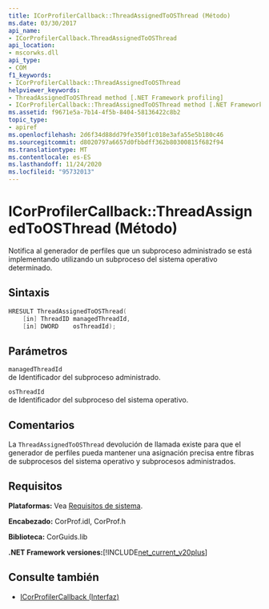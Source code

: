 ```yaml
---
title: ICorProfilerCallback::ThreadAssignedToOSThread (Método)
ms.date: 03/30/2017
api_name:
- ICorProfilerCallback.ThreadAssignedToOSThread
api_location:
- mscorwks.dll
api_type:
- COM
f1_keywords:
- ICorProfilerCallback::ThreadAssignedToOSThread
helpviewer_keywords:
- ThreadAssignedToOSThread method [.NET Framework profiling]
- ICorProfilerCallback::ThreadAssignedToOSThread method [.NET Framework profiling]
ms.assetid: f9671e5a-7b14-4f5b-8404-58136422c8b2
topic_type:
- apiref
ms.openlocfilehash: 2d6f34d88dd79fe350f1c018e3afa55e5b180c46
ms.sourcegitcommit: d8020797a6657d0fbbdff362b80300815f682f94
ms.translationtype: MT
ms.contentlocale: es-ES
ms.lasthandoff: 11/24/2020
ms.locfileid: "95732013"
---
```

# <a name="icorprofilercallbackthreadassignedtoosthread-method"></a>ICorProfilerCallback::ThreadAssignedToOSThread (Método)

Notifica al generador de perfiles que un subproceso administrado se está implementando utilizando un subproceso del sistema operativo determinado.  
  
## <a name="syntax"></a>Sintaxis  
  
```cpp  
HRESULT ThreadAssignedToOSThread(  
    [in] ThreadID managedThreadId,  
    [in] DWORD    osThreadId);  
```  
  
## <a name="parameters"></a>Parámetros  

 `managedThreadId`  
 de Identificador del subproceso administrado.  
  
 `osThreadId`  
 de Identificador del subproceso del sistema operativo.  
  
## <a name="remarks"></a>Comentarios  

 La `ThreadAssignedToOSThread` devolución de llamada existe para que el generador de perfiles pueda mantener una asignación precisa entre fibras de subprocesos del sistema operativo y subprocesos administrados.  
  
## <a name="requirements"></a>Requisitos  

 **Plataformas:** Vea [Requisitos de sistema](../../get-started/system-requirements.md).  
  
 **Encabezado:** CorProf.idl, CorProf.h  
  
 **Biblioteca:** CorGuids.lib  
  
 **.NET Framework versiones:**[!INCLUDE[net_current_v20plus](../../../../includes/net-current-v20plus-md.md)]  
  
## <a name="see-also"></a>Consulte también

- [ICorProfilerCallback (Interfaz)](icorprofilercallback-interface.md)
